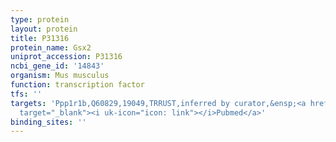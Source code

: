 ```yaml
---
type: protein
layout: protein
title: P31316
protein_name: Gsx2
uniprot_accession: P31316
ncbi_gene_id: '14843'
organism: Mus musculus
function: transcription factor
tfs: ''
targets: 'Ppp1r1b,Q60829,19049,TRRUST,inferred by curator,&ensp;<a href="https://www.ncbi.nlm.nih.gov/pubmed/?term=15269172%5Buid%5D"
  target="_blank"><i uk-icon="icon: link"></i>Pubmed</a>'
binding_sites: ''
---
```

